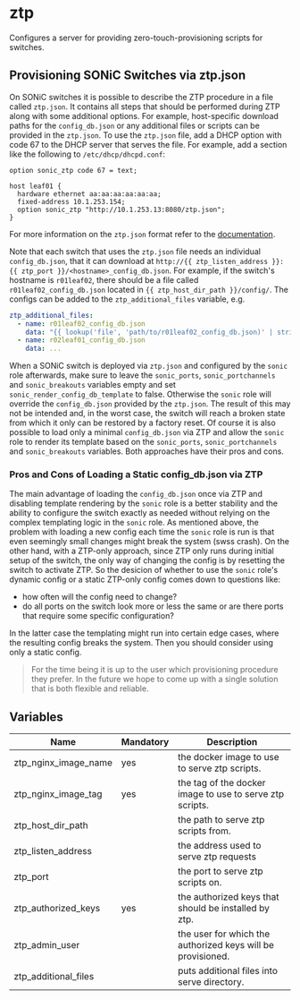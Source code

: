 # ztp

Configures a server for providing zero-touch-provisioning scripts for switches.

## Provisioning SONiC Switches via ztp.json

On SONiC switches it is possible to describe the ZTP procedure in a file called `ztp.json`.
It contains all steps that should be performed during ZTP along with some additional options.
For example, host-specific download paths for the `config_db.json` or any additional files or scripts can be provided in the `ztp.json`.
To use the `ztp.json` file, add a DHCP option with code 67 to the DHCP server that serves the file.
For example, add a section like the following to `/etc/dhcp/dhcpd.conf`:

```
option sonic_ztp code 67 = text;

host leaf01 {
  hardware ethernet aa:aa:aa:aa:aa:aa;
  fixed-address 10.1.253.154;
  option sonic_ztp "http://10.1.253.13:8080/ztp.json";
}
```

For more information on the `ztp.json` format refer to the [documentation](https://github.com/sonic-net/SONiC/blob/master/doc/ztp/ztp.md).

Note that each switch that uses the `ztp.json` file needs an individual `config_db.json`, that it can download at `http://{{ ztp_listen_address }}:{{ ztp_port }}/<hostname>_config_db.json`.
For example, if the switch's hostname is `r01leaf02`, there should be a file called `r01leaf02_config_db.json` located in `{{ ztp_host_dir_path }}/config/`.
The configs can be added to the `ztp_additional_files` variable, e.g.

```yaml
ztp_additional_files:
  - name: r01leaf02_config_db.json
    data: "{{ lookup('file', 'path/to/r01leaf02_config_db.json)' | string }}" # using `string` to keep the formatting
  - name: r02leaf01_config_db.json
    data: ...
```

When a SONiC switch is deployed via `ztp.json` and configured by the `sonic` role afterwards, make sure to leave the `sonic_ports`, `sonic_portchannels` and `sonic_breakouts` variables empty and set `sonic_render_config_db_template` to false.
Otherwise the `sonic` role will override the `config_db.json` provided by the `ztp.json`.
The result of this may not be intended and, in the worst case, the switch will reach a broken state from which it only can be restored by a factory reset.
Of course it is also possible to load only a minimal `config_db.json` via ZTP and allow the `sonic` role to render its template based on the `sonic_ports`, `sonic_portchannels` and `sonic_breakouts` variables.
Both approaches have their pros and cons.

### Pros and Cons of Loading a Static config_db.json via ZTP

The main advantage of loading the `config_db.json` once via ZTP and disabling template rendering by the `sonic` role is a better stability and the ability to configure the switch exactly as needed without relying on the complex templating logic in the `sonic` role.
As mentioned above, the problem with loading a new config each time the `sonic` role is run is that even seemingly small changes might break the system (swss crash).
On the other hand, with a ZTP-only approach, since ZTP only runs during initial setup of the switch, the only way of changing the config is by resetting the switch to activate ZTP.
So the desicion of whether to use the `sonic` role's dynamic config or a static ZTP-only config comes down to questions like:

- how often will the config need to change?
- do all ports on the switch look more or less the same or are there ports that require some specific configuration?

In the latter case the templating might run into certain edge cases, where the resulting config breaks the system.
Then you should consider using only a static config.

> For the time being it is up to the user which provisioning procedure they prefer.
> In the future we hope to come up with a single solution that is both flexible and reliable.

## Variables

| Name                 | Mandatory | Description                                                 |
| -------------------- | --------- | ----------------------------------------------------------- |
| ztp_nginx_image_name | yes       | the docker image to use to serve ztp scripts.               |
| ztp_nginx_image_tag  | yes       | the tag of the docker image to use to serve ztp scripts.    |
| ztp_host_dir_path    |           | the path to serve ztp scripts from.                         |
| ztp_listen_address   |           | the address used to serve ztp requests                      |
| ztp_port             |           | the port to serve ztp scripts on.                           |
| ztp_authorized_keys  | yes       | the authorized keys that should be installed by ztp.        |
| ztp_admin_user       |           | the user for which the authorized keys will be provisioned. |
| ztp_additional_files |           | puts additional files into serve directory.                 |
